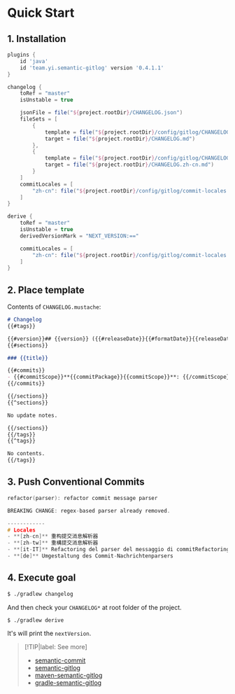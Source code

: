 # Quick Start

## 1. Installation

```groovy
plugins {
    id 'java'
    id 'team.yi.semantic-gitlog' version '0.4.1.1'
}

changelog {
    toRef = "master"
    isUnstable = true

    jsonFile = file("${project.rootDir}/CHANGELOG.json")
    fileSets = [
        {
            template = file("${project.rootDir}/config/gitlog/CHANGELOG.mustache")
            target = file("${project.rootDir}/CHANGELOG.md")
        },
        {
            template = file("${project.rootDir}/config/gitlog/CHANGELOG.zh-cn.mustache")
            target = file("${project.rootDir}/CHANGELOG.zh-cn.md")
        }
    ]
    commitLocales = [
        "zh-cn": file("${project.rootDir}/config/gitlog/commit-locales.zh-cn.md")
    ]
}

derive {
    toRef = "master"
    isUnstable = true
    derivedVersionMark = "NEXT_VERSION:=="

    commitLocales = [
        "zh-cn": file("${project.rootDir}/config/gitlog/commit-locales.zh-cn.md")
    ]
}
```

## 2. Place template

Contents of `CHANGELOG.mustache`:

```markdown
# Changelog
{{#tags}}

{{#version}}## {{version}} ({{#releaseDate}}{{#formatDate}}{{releaseDate}}|yyyy-MM-dd{{/formatDate}}{{/releaseDate}}{{^releaseDate}}{{#formatDate}}{{now}}|yyyy-MM-dd{{/formatDate}}{{/releaseDate}}){{/version}}{{^version}}## {{nextVersion}} (Unreleased, {{#releaseDate}}{{#formatDate}}{{releaseDate}}|yyyy-MM-dd{{/formatDate}}{{/releaseDate}}{{^releaseDate}}{{#formatDate}}{{now}}|yyyy-MM-dd{{/formatDate}}{{/releaseDate}}){{/version}}
{{#sections}}

### {{title}}

{{#commits}}
- {{#commitScope}}**{{commitPackage}}{{commitScope}}**: {{/commitScope}}{{& commitSubject}}{{#subjectIssues}} ([#{{id}}]({{url}})){{/subjectIssues}} ([{{hash8}}]({{commitUrl}})){{#hasCloseIssues}}, closes{{#closeIssues}} [#{{id}}]({{url}}){{/closeIssues}}{{/hasCloseIssues}}
{{/commits}}

{{/sections}}
{{^sections}}

No update notes.

{{/sections}}
{{/tags}}
{{^tags}}

No contents.
{{/tags}}
```

## 3. Push Conventional Commits

````cc
refactor(parser): refactor commit message parser

BREAKING CHANGE: regex-based parser already removed.

------------
# Locales
- **[zh-cn]** 重构提交消息解析器
- **[zh-tw]** 重構提交消息解析器
- **[it-IT]** Refactoring del parser del messaggio di commitRefactoring the commit message parser
- **[de]** Umgestaltung des Commit-Nachrichtenparsers
````

## 4. Execute goal

```bash
$ ./gradlew changelog
```

And then check your `CHANGELOG*` at root folder of the project.

```bash
$ ./gradlew derive
```

It's will print the `nextVersion`.

> [!TIP|label: See more]
> - [semantic-commit](/en-us/semantic-commit)
> - [semantic-gitlog](/en-us/semantic-gitlog)
> - [maven-semantic-gitlog](/en-us/maven-semantic-gitlog)
> - [gradle-semantic-gitlog](/en-us/gradle-semantic-gitlog)
